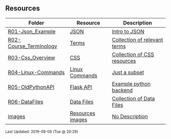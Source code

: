 ## Resources
| Folder | Resource | Description|
 | ------------|------------|------------|
 | [R01-Json_Example](https://github.com/rugbyprof/4443-Internet-Programming/tree/master/Resources/R01-Json_Example) | [ JSON ](https://github.com/rugbyprof/4443-Internet-Programming/tree/master/Resources/R01-Json_Example) | [ Intro to JSON](https://github.com/rugbyprof/4443-Internet-Programming/tree/master/Resources/R01-Json_Example) | [R01-Json_Example](https://github.com/rugbyprof/4443-Internet-Programming/tree/master/Resources/R01-Json_Example) | [ References <a name="references" id="references"></a>](https://github.com/rugbyprof/4443-Internet-Programming/tree/master/Resources/R01-Json_Example) | [N/A](https://github.com/rugbyprof/4443-Internet-Programming/tree/master/Resources/R01-Json_Example) |
 | [R02-Course_Terminology](https://github.com/rugbyprof/4443-Internet-Programming/tree/master/Resources/R02-Course_Terminology) | [ Terms ](https://github.com/rugbyprof/4443-Internet-Programming/tree/master/Resources/R02-Course_Terminology) | [ Collection of relevant terms](https://github.com/rugbyprof/4443-Internet-Programming/tree/master/Resources/R02-Course_Terminology) | [R02-Course_Terminology](https://github.com/rugbyprof/4443-Internet-Programming/tree/master/Resources/R02-Course_Terminology) | [ General Idea](https://github.com/rugbyprof/4443-Internet-Programming/tree/master/Resources/R02-Course_Terminology) | [R02-Course_Terminology](https://github.com/rugbyprof/4443-Internet-Programming/tree/master/Resources/R02-Course_Terminology) | [ Protocols](https://github.com/rugbyprof/4443-Internet-Programming/tree/master/Resources/R02-Course_Terminology) | [R02-Course_Terminology](https://github.com/rugbyprof/4443-Internet-Programming/tree/master/Resources/R02-Course_Terminology) | [](https://github.com/rugbyprof/4443-Internet-Programming/tree/master/Resources/R02-Course_Terminology) | [ **`TCP`**  Transmission Control Protocol. Used primarily with `IP` (Internet Protocol). TCP provides reliable, ordered, and error](https://github.com/rugbyprof/4443-Internet-Programming/tree/master/Resources/R02-Course_Terminology) | [checked delivery of a stream of octets (bytes) between applications running on hosts communicating via an IP network [[8](references)]. In english it means TCP takes resources (like a web page), and breaks them into packets sending each packet individually out onto the network which use routers (and the IP protocol) to deliver the packets to the destination. The TCP protocol then re](https://github.com/rugbyprof/4443-Internet-Programming/tree/master/Resources/R02-Course_Terminology) | [assembles into the orignal resource.](https://github.com/rugbyprof/4443-Internet-Programming/tree/master/Resources/R02-Course_Terminology) | [R02-Course_Terminology](https://github.com/rugbyprof/4443-Internet-Programming/tree/master/Resources/R02-Course_Terminology) | [](https://github.com/rugbyprof/4443-Internet-Programming/tree/master/Resources/R02-Course_Terminology) | [ **`IP`** ](https://github.com/rugbyprof/4443-Internet-Programming/tree/master/Resources/R02-Course_Terminology) | [ Internet Protocol [[9](references)] This protocol is used primarily with the TCP protocol. Where TCP breaks messages into packets, the IP protocol is what network hardware uses to determine exactly where to send the packet so it arrives at its destination.](https://github.com/rugbyprof/4443-Internet-Programming/tree/master/Resources/R02-Course_Terminology) | [R02-Course_Terminology](https://github.com/rugbyprof/4443-Internet-Programming/tree/master/Resources/R02-Course_Terminology) | [](https://github.com/rugbyprof/4443-Internet-Programming/tree/master/Resources/R02-Course_Terminology) | [ **`SSH`** ](https://github.com/rugbyprof/4443-Internet-Programming/tree/master/Resources/R02-Course_Terminology) | [ The SSH protocol (also referred to as Secure Shell) is a method for secure remote login from one computer to another. It provides several alternative options for strong authentication, and it protects the communications security and integrity with strong encryption[[12](references)]](https://github.com/rugbyprof/4443-Internet-Programming/tree/master/Resources/R02-Course_Terminology) | [R02-Course_Terminology](https://github.com/rugbyprof/4443-Internet-Programming/tree/master/Resources/R02-Course_Terminology) | [ More Terms](https://github.com/rugbyprof/4443-Internet-Programming/tree/master/Resources/R02-Course_Terminology) | [R02-Course_Terminology](https://github.com/rugbyprof/4443-Internet-Programming/tree/master/Resources/R02-Course_Terminology) | [](https://github.com/rugbyprof/4443-Internet-Programming/tree/master/Resources/R02-Course_Terminology) | [ **`PORT`** ](https://github.com/rugbyprof/4443-Internet-Programming/tree/master/Resources/R02-Course_Terminology) | [ A port number is a 16](https://github.com/rugbyprof/4443-Internet-Programming/tree/master/Resources/R02-Course_Terminology) | [bit unsigned integer, thus ranging from 0 to 65535 and accompainies some type of server request. For example when a user goes to `http://google.com` most likely this request will be "served" (answered) on port 80 [[7](references)].](https://github.com/rugbyprof/4443-Internet-Programming/tree/master/Resources/R02-Course_Terminology) | [R02-Course_Terminology](https://github.com/rugbyprof/4443-Internet-Programming/tree/master/Resources/R02-Course_Terminology) | [](https://github.com/rugbyprof/4443-Internet-Programming/tree/master/Resources/R02-Course_Terminology) | [ **`IP Address`** ](https://github.com/rugbyprof/4443-Internet-Programming/tree/master/Resources/R02-Course_Terminology) | [ [[14](references)]](https://github.com/rugbyprof/4443-Internet-Programming/tree/master/Resources/R02-Course_Terminology) | [R02-Course_Terminology](https://github.com/rugbyprof/4443-Internet-Programming/tree/master/Resources/R02-Course_Terminology) | [](https://github.com/rugbyprof/4443-Internet-Programming/tree/master/Resources/R02-Course_Terminology) | [ `[scheme]://[domain]:[port]/[path]?[query string]fragment_id`](https://github.com/rugbyprof/4443-Internet-Programming/tree/master/Resources/R02-Course_Terminology) | [R02-Course_Terminology](https://github.com/rugbyprof/4443-Internet-Programming/tree/master/Resources/R02-Course_Terminology) | [](https://github.com/rugbyprof/4443-Internet-Programming/tree/master/Resources/R02-Course_Terminology) | [ **`HTTP Methods`** [[2](references)]](https://github.com/rugbyprof/4443-Internet-Programming/tree/master/Resources/R02-Course_Terminology) | [R02-Course_Terminology](https://github.com/rugbyprof/4443-Internet-Programming/tree/master/Resources/R02-Course_Terminology) | [](https://github.com/rugbyprof/4443-Internet-Programming/tree/master/Resources/R02-Course_Terminology) | [ **`Idempotent Methods`** [[3](references)] The term idempotent is used more comprehensively to describe an operation that will produce the same results if executed once or multiple times. This is a very useful property in many situations, as it means that an operation can be repeated or retried as often as necessary without causing unintended effects. With non](https://github.com/rugbyprof/4443-Internet-Programming/tree/master/Resources/R02-Course_Terminology) | [idempotent operations, the algorithm may have to keep track of whether the operation was already performed or not.](https://github.com/rugbyprof/4443-Internet-Programming/tree/master/Resources/R02-Course_Terminology) | [R02-Course_Terminology](https://github.com/rugbyprof/4443-Internet-Programming/tree/master/Resources/R02-Course_Terminology) | [ References <a name="references" id="references"></a>](https://github.com/rugbyprof/4443-Internet-Programming/tree/master/Resources/R02-Course_Terminology) | [N/A](https://github.com/rugbyprof/4443-Internet-Programming/tree/master/Resources/R02-Course_Terminology) |
 | [R03-Css_Overview](https://github.com/rugbyprof/4443-Internet-Programming/tree/master/Resources/R03-Css_Overview) | [ CSS ](https://github.com/rugbyprof/4443-Internet-Programming/tree/master/Resources/R03-Css_Overview) | [ Collection of CSS resources](https://github.com/rugbyprof/4443-Internet-Programming/tree/master/Resources/R03-Css_Overview) | [N/A](https://github.com/rugbyprof/4443-Internet-Programming/tree/master/Resources/R03-Css_Overview) |
 | [R04-Linux-Commands](https://github.com/rugbyprof/4443-Internet-Programming/tree/master/Resources/R04-Linux-Commands) | [ Linux Commands ](https://github.com/rugbyprof/4443-Internet-Programming/tree/master/Resources/R04-Linux-Commands) | [ Just a subset](https://github.com/rugbyprof/4443-Internet-Programming/tree/master/Resources/R04-Linux-Commands) | [N/A](https://github.com/rugbyprof/4443-Internet-Programming/tree/master/Resources/R04-Linux-Commands) |
 | [R05-OldPythonAPI](https://github.com/rugbyprof/4443-Internet-Programming/tree/master/Resources/R05-OldPythonAPI) | [ Flask API ](https://github.com/rugbyprof/4443-Internet-Programming/tree/master/Resources/R05-OldPythonAPI) | [ Example python backend](https://github.com/rugbyprof/4443-Internet-Programming/tree/master/Resources/R05-OldPythonAPI) | [N/A](https://github.com/rugbyprof/4443-Internet-Programming/tree/master/Resources/R05-OldPythonAPI) |
 | [R06-DataFiles](https://github.com/rugbyprof/4443-Internet-Programming/tree/master/Resources/R06-DataFiles) | [ Data Files ](https://github.com/rugbyprof/4443-Internet-Programming/tree/master/Resources/R06-DataFiles) | [ Collection of Data Files](https://github.com/rugbyprof/4443-Internet-Programming/tree/master/Resources/R06-DataFiles) | [N/A](https://github.com/rugbyprof/4443-Internet-Programming/tree/master/Resources/R06-DataFiles) |
 | [images](https://github.com/rugbyprof/4443-Internet-Programming/tree/master/Resources/images) | [ Resources images ](https://github.com/rugbyprof/4443-Internet-Programming/tree/master/Resources/images) | [ No Description](https://github.com/rugbyprof/4443-Internet-Programming/tree/master/Resources/images) | [N/A](https://github.com/rugbyprof/4443-Internet-Programming/tree/master/Resources/images) |

<sup>Last Updated: 2019-08-06 (Tue @ 20:29)</sup>
